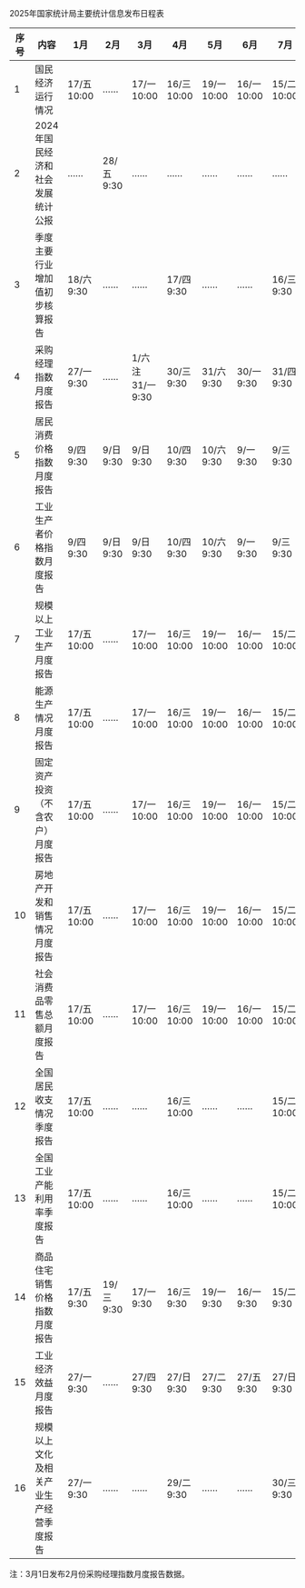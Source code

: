 2025年国家统计局主要统计信息发布日程表

| 序号 | 内容                               | 1月         | 2月         | 3月         | 4月         | 5月         | 6月         | 7月         | 8月         | 9月         | 10月        | 11月        | 12月        |
|------|------------------------------------|-------------|-------------|-------------|-------------|-------------|-------------|-------------|-------------|-------------|-------------|-------------|-------------|
| 1    | 国民经济运行情况                   | 17/五 10:00 | ……          | 17/一 10:00 | 16/三 10:00 | 19/一 10:00 | 16/一 10:00 | 15/二 10:00 | 15/五 10:00 | 15/一 10:00 | 20/一 10:00 | 14/五 10:00 | 15/一 10:00 |
| 2    | 2024年国民经济和社会发展统计公报   | ……          | 28/五 9:30  | ……          | ……          | ……          | ……          | ……          | ……          | ……          | ……          | ……          | ……          |
| 3    | 季度主要行业增加值初步核算报告     | 18/六 9:30  | ……          | ……          | 17/四 9:30  | ……          | ……          | 16/三 9:30  | ……          | ……          | 21/二 9:30  | ……          | ……          |
| 4    | 采购经理指数月度报告               | 27/一 9:30  | ……          | 1/六 注<br>31/一 9:30 | 30/三 9:30  | 31/六 9:30  | 30/一 9:30  | 31/四 9:30  | 31/日 9:30  | 30/二 9:30  | 31/五 9:30  | 30/日 9:30  | 31/三 9:30  |
| 5    | 居民消费价格指数月度报告           | 9/四 9:30   | 9/日 9:30   | 9/日 9:30   | 10/四 9:30  | 10/六 9:30  | 9/一 9:30   | 9/三 9:30   | 9/六 9:30   | 10/三 9:30  | 15/三 9:30  | 9/日 9:30   | 10/三 9:30  |
| 6    | 工业生产者价格指数月度报告         | 9/四 9:30   | 9/日 9:30   | 9/日 9:30   | 10/四 9:30  | 10/六 9:30  | 9/一 9:30   | 9/三 9:30   | 9/六 9:30   | 10/三 9:30  | 15/三 9:30  | 9/日 9:30   | 10/三 9:30  |
| 7    | 规模以上工业生产月度报告           | 17/五 10:00 | ……          | 17/一 10:00 | 16/三 10:00 | 19/一 10:00 | 16/一 10:00 | 15/二 10:00 | 15/五 10:00 | 15/一 10:00 | 20/一 10:00 | 14/五 10:00 | 15/一 10:00 |
| 8    | 能源生产情况月度报告               | 17/五 10:00 | ……          | 17/一 10:00 | 16/三 10:00 | 19/一 10:00 | 16/一 10:00 | 15/二 10:00 | 15/五 10:00 | 15/一 10:00 | 20/一 10:00 | 14/五 10:00 | 15/一 10:00 |
| 9    | 固定资产投资（不含农户）月度报告   | 17/五 10:00 | ……          | 17/一 10:00 | 16/三 10:00 | 19/一 10:00 | 16/一 10:00 | 15/二 10:00 | 15/五 10:00 | 15/一 10:00 | 20/一 10:00 | 14/五 10:00 | 15/一 10:00 |
| 10   | 房地产开发和销售情况月度报告       | 17/五 10:00 | ……          | 17/一 10:00 | 16/三 10:00 | 19/一 10:00 | 16/一 10:00 | 15/二 10:00 | 15/五 10:00 | 15/一 10:00 | 20/一 10:00 | 14/五 10:00 | 15/一 10:00 |
| 11   | 社会消费品零售总额月度报告         | 17/五 10:00 | ……          | 17/一 10:00 | 16/三 10:00 | 19/一 10:00 | 16/一 10:00 | 15/二 10:00 | 15/五 10:00 | 15/一 10:00 | 20/一 10:00 | 14/五 10:00 | 15/一 10:00 |
| 12   | 全国居民收支情况季度报告           | 17/五 10:00 | ……          | ……          | 16/三 10:00 | ……          | ……          | 15/二 10:00 | ……          | ……          | 20/一 10:00 | ……          | ……          |
| 13   | 全国工业产能利用率季度报告         | 17/五 10:00 | ……          | ……          | 16/三 10:00 | ……          | ……          | 15/二 10:00 | ……          | ……          | 20/一 10:00 | ……          | ……          |
| 14   | 商品住宅销售价格指数月度报告       | 17/五 9:30  | 19/三 9:30  | 17/一 9:30  | 16/三 9:30  | 19/一 9:30  | 16/一 9:30  | 15/二 9:30  | 15/五 9:30  | 15/一 9:30  | 20/一 9:30  | 14/五 9:30  | 15/一 9:30  |
| 15   | 工业经济效益月度报告               | 27/一 9:30  | ……          | 27/四 9:30  | 27/日 9:30  | 27/二 9:30  | 27/五 9:30  | 27/日 9:30  | 27/三 9:30  | 27/六 9:30  | 27/一 9:30  | 27/四 9:30  | 27/六 9:30  |
| 16   | 规模以上文化及相关产业生产经营季度报告 | 27/一 9:30  | ……          | ……          | 29/二 9:30  | ……          | ……          | 30/三 9:30  | ……          | ……          | 30/四 9:30  | ……          | ……          |

注：3月1日发布2月份采购经理指数月度报告数据。